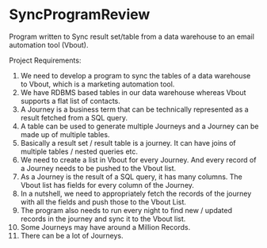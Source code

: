 # SyncProgramReview
Program written to Sync result set/table from a data warehouse to an email automation tool (Vbout).

Project Requirements:

1) We need to develop a program to sync the tables of a data warehouse to Vbout, which is a marketing automation tool. 
2) We have RDBMS based tables in our data warehouse whereas Vbout supports a flat list of contacts. 
3) A Journey is a business term that can be technically represented as a result fetched from a SQL query.
4) A table can be used to generate multiple Journeys and a Journey can be made up of multiple tables. 
5) Basically a result set / result table is a journey. It can have joins of multiple tables / nested queries etc.
6) We need to create a list in Vbout for every Journey. And every record of a Journey needs to be pushed to the Vbout list.
7) As a Journey is the result of a SQL query, it has many columns. The Vbout list has fields for every column of the Journey.
8) In a nutshell, we need to appropriately fetch the records of the journey with all the fields and push those to the Vbout List.
9) The program also needs to run every night to find new / updated records in the journey and sync it to the Vbout list.
10) Some Journeys may have around a Million Records.
11) There can be a lot of Journeys.
